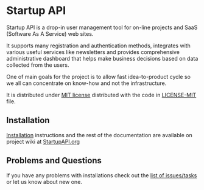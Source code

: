 # Startup API

Startup API is a drop-in user management tool for on-line projects and SaaS (Software As A Service) web sites.

It supports many registration and authentication methods, integrates with various useful services like newsletters and provides comprehensive administrative dashboard that helps make business decisions based on data collected from the users.

One of main goals for the project is to allow fast idea-to-product cycle so we all can concentrate on know-how and not the infrastructure.

It is distributed under [MIT license](http://opensource.org/licenses/MIT) distributed with the code in [LICENSE-MIT](https://github.com/StartupAPI/users/blob/master/LICENSE-MIT) file.

## Installation
[Installation](http://startupapi.org/Startup_API/Installation) instructions and the rest of the documentation are available on project wiki at [StartupAPI.org](http://startupapi.org/)

## Problems and Questions

If you have any problems with installations check out the [list of issues/tasks](https://github.com/StartupAPI/users/issues) or let us know about new one.
